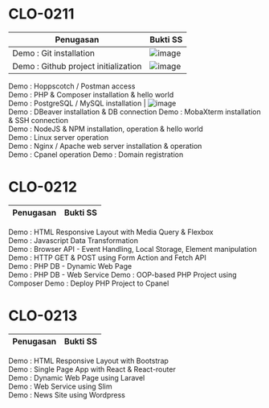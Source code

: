 # CLO-0211

Penugasan | Bukti SS
---- | ---
Demo : Git installation | ![image](https://user-images.githubusercontent.com/88075963/209046989-e5ff64f5-9e86-46ca-a657-263f13feaf10.png) 
Demo : Github project initialization | ![image](https://user-images.githubusercontent.com/88075963/209119014-9ac88c33-1241-4579-b7ae-16e3a3ebea96.png)
Demo : Hoppscotch / Postman access	
Demo : PHP & Composer installation & hello world	
Demo : PostgreSQL / MySQL installation | ![image](https://user-images.githubusercontent.com/88075963/209118281-1ee82961-e390-4bc1-aba5-92a9a7d96b7b.png)	
Demo : DBeaver installation & DB connection	
Demo : MobaXterm installation & SSH connection	
Demo : NodeJS & NPM installation, operation & hello world	
Demo : Linux server operation	
Demo : Nginx / Apache web server installation & operation	
Demo : Cpanel operation	
Demo : Domain registration	

# CLO-0212

Penugasan | Bukti SS
---- | ---
Demo : HTML Responsive Layout with Media Query & Flexbox	
Demo : Javascript Data Transformation	
Demo : Browser API - Event Handling, Local Storage, Element manipulation	
Demo : HTTP GET & POST using Form Action and Fetch API	
Demo : PHP DB - Dynamic Web Page	
Demo : PHP DB - Web Service	
Demo : OOP-based PHP Project using Composer	
Demo : Deploy PHP Project to Cpanel	

# CLO-0213

Penugasan | Bukti SS
---- | ---
Demo : HTML Responsive Layout with Bootstrap	
Demo : Single Page App with React & React-router	
Demo : Dynamic Web Page using Laravel	
Demo : Web Service using Slim	
Demo : News Site using Wordpress
